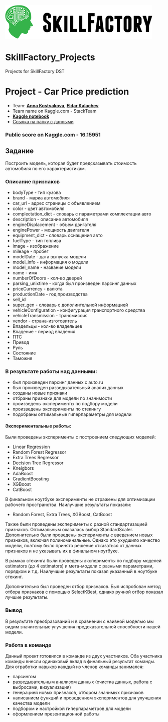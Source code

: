 ![Title PNG "Skill Factory"](./assets/skillfactory_logo.png)

# SkillFactory_Projects
Projects for SkillFactory DST

# Project - Car Price prediction
- Team: **[Anna Kostyakova](https://github.com/anna-kostyakova)**, **[Eldar Kalachev](https://github.com/ekalachev)**
- Team name on Kaggle.com - StackTeam
- **[Kaggle notebook](https://www.kaggle.com/annakostyakova/car-price-prediction)**
- [Ссылка на папку с данными](https://drive.google.com/drive/folders/1ghbdt3hYx8V02-7KqcEI73X8uVkqgQQZ?usp=sharing)

### Public score on Kaggle.com - 16.15951

## Задание
Построить модель, которая будет предсказывать стоимость автомобиля по его характеристикам. 

### Описание признаков
- bodyType - тип кузова           
- brand - марка автомобиля               
- car_url - адрес страницы с объявлением              
- color - цвет автомобиля                 
- complectation_dict - словарь с параметрами комплектации авто
- description - описание автомобиля      
- engineDisplacement - объем двигателя    
- enginePower - мощность двигателя       
- equipment_dict - словарь оснащения авто      
- fuelType - тип топлива             
- image - изображение                
- mileage - пробег               
- modelDate - дата выпуска модели             
- model_info - информация о модели
- model_name - название модели            
- name - имя                 
- numberOfDoors - кол-во дверей       
- parsing_unixtime - когда был произведен парсинг данных      
- priceCurrency - валюта        
- productionDate - год производства     
- sell_id               
- super_gen - словарь с дополинтельной информацией             
- vehicleConfiguration - конфигурация транспортного средства  
- vehicleTransmission - трансмиссия   
- vendor - страна-изготовитель               
- Владельцы - кол-во владельцев      
- Владение - период владения              
- ПТС                  
- Привод                
- Руль                  
- Состояние             
- Таможня    

### В результате работы над данными:
- был произведен парсинг данных с auto.ru 
- был произведен разведывательный анализ данных
- созданы новые признаки
- отбраны признаки для модели по значимости
- произведены эксперименты по подбору модели
- произведены эксперименты по стекингу
- подобраны оптимальные гиперпараметры для модели


#### Экспериментальные работы:
Были проведены эксперименты с построением следующих моделей:
- Linear Regression
- Random Forest Regressor
- Extra Trees Regressor
- Decision Tree Regressor
- Kneigbors
- AdaBoost
- GradientBoosting
- XGBoost
- CatBoost

В финальном ноутбуке эксперименты не отражены для оптимизации рабочего пространства.
Наилучшие результаты показали:
- Random Forest, Extra Trees, XGBoost, CatBoost

Также были проведены эксперименты с разной стандартизацией признаков. Оптимальным оказалась выбор StandardScaler.
Дополнительно были проведены эксперименты с введением новых признаков, включая полиноминальные. Однако это ухудшило качество модели, поэтому было принято решение отказаться от данных признаков и не указывать их в финальном ноутбуке.

В рамках стекинга были проведены эксперименты по подбору моделей estimators (до 4 estimators) и мета-модели с разными параметрами, порядком и т.д.
Наилучшие результаты показал указанный в ноутбуке стекинг.

Дополнительно был проведен отбор признаков. Был испробован метод отбора признаков с помощью SelectKBest, однако ручной отбор показал лучшие результаты.

### Вывод
В результате преобразований и в сравнении с наивной моделью мы видим значительные улучшения предсказательной способности нашей модели. 

### Работа в команде
Данный проект готовился в команде из двух участников. Оба участника команды внесли одинаковый вклад в финальный результат команды. Для отработки навыков каждый из членов команды занимался:
- парсингом
- разведывательным анализом данных (очистка данных, работа с выбросами, визуализация)
- генерацией новых признаков, отбором значимых признаков
- написанием функций и проведением экспериментов для улучшения качества модели 
- подбором и настройкой гиперпараметров для модели
- оформлением презентационной работы
